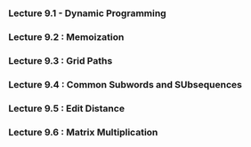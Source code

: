 ### Lecture 9.1 - Dynamic Programming
### Lecture 9.2 : Memoization 
### Lecture 9.3 : Grid Paths
### Lecture 9.4 : Common Subwords and SUbsequences
### Lecture 9.5 : Edit Distance
### Lecture 9.6 : Matrix Multiplication
